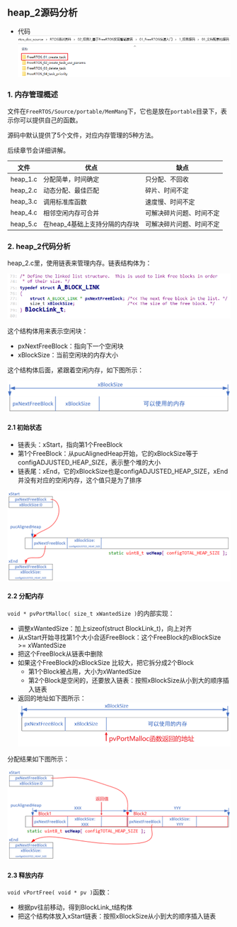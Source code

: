 ## heap_2源码分析

* 代码
  ![image-20220324103400344](pic/17_freertos_list_src.png)

### 1. 内存管理概述

文件在`FreeRTOS/Source/portable/MemMang`下，它也是放在`portable`目录下，表示你可以提供自己的函数。

源码中默认提供了5个文件，对应内存管理的5种方法。

后续章节会详细讲解。

| 文件     | 优点                           | 缺点                     |
| -------- | ------------------------------ | ------------------------ |
| heap_1.c | 分配简单，时间确定             | 只分配、不回收           |
| heap_2.c | 动态分配、最佳匹配             | 碎片、时间不定           |
| heap_3.c | 调用标准库函数                 | 速度慢、时间不定         |
| heap_4.c | 相邻空闲内存可合并             | 可解决碎片问题、时间不定 |
| heap_5.c | 在heap_4基础上支持分隔的内存块 | 可解决碎片问题、时间不定 |



### 2. heap_2代码分析

heap_2.c里，使用链表来管理内存。链表结构体为：

![image-20220331154253542](pic/24_blocklink_t.png)

这个结构体用来表示空闲块：

* pxNextFreeBlock：指向下一个空闲块
* xBlockSize：当前空闲块的内存大小

这个结构体后面，紧跟着空闲内存，如下图所示：

![image-20220331163456188](pic/25_block_link_and_ram.png)





#### 2.1 初始状态

* 链表头：xStart，指向第1个FreeBlock
* 第1个FreeBlock：从pucAlignedHeap开始，它的xBlockSize等于configADJUSTED_HEAP_SIZE，表示整个堆的大小
* 链表尾：xEnd，它的xBlockSize也是configADJUSTED_HEAP_SIZE，xEnd并没有对应的空闲内存，这个值只是为了排序

![image-20220331154157739](pic/23_heap_2_init.png)



#### 2.2 分配内存

`void * pvPortMalloc( size_t xWantedSize )`的内部实现：

* 调整xWantedSize：加上sizeof(struct BlockLink_t)，向上对齐
* 从xStart开始寻找第1个大小合适FreeBlock：这个FreeBlock的xBlockSize >= xWantedSize
* 把这个FreeBlock从链表中删除
* 如果这个FreeBlock的xBlockSize 比较大，把它拆分成2个Block
  * 第1个Block被占用，大小为xWantedSize
  * 第2个Block是空闲的，还要放入链表：按照xBlockSize从小到大的顺序插入链表
* 返回的地址如下图所示：
  ![image-20220331173718231](pic/26_heap_2_malloc_return.png)

分配结果如下图所示：

![image-20220331175157344](pic/27_heap2_malloc_seq.png)





#### 2.3 释放内存

`void vPortFree( void * pv )`函数：

* 根据pv往前移动，得到BlockLink_t结构体
* 把这个结构体放入xStart链表：按照xBlockSize从小到大的顺序插入链表



